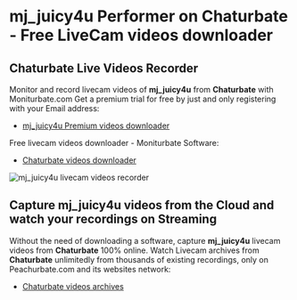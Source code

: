 # mj_juicy4u Performer on Chaturbate - Free LiveCam videos downloader

## Chaturbate Live Videos Recorder

Monitor and record livecam videos of **mj_juicy4u** from **Chaturbate** with Moniturbate.com
Get a premium trial for free by just and only registering with your Email address:
* [mj_juicy4u Premium videos downloader](https://moniturbate.com/request-demo-licence-key.html)

Free livecam videos downloader - Moniturbate Software:
* [Chaturbate videos downloader](https://moniturbate.com/moniturbate-download-software.html)

![mj_juicy4u livecam videos recorder](https://peachurnet.com/templates/moniturbate-software.png)


## Capture mj_juicy4u videos from the Cloud and watch your recordings on Streaming

Without the need of downloading a software, capture **mj_juicy4u** livecam videos from **Chaturbate** 100% online.
Watch Livecam archives from **Chaturbate** unlimitedly from thousands of existing recordings, only on Peachurbate.com and its websites network:
* [Chaturbate videos archives](https://peachurnet.com/)